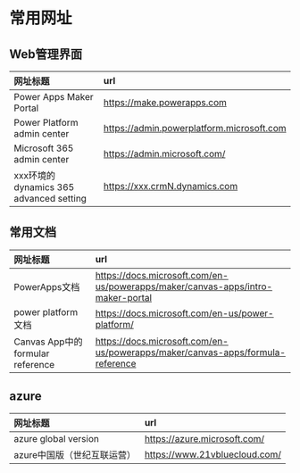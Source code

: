 # 常用网址

## Web管理界面
|网址标题|url|
|:---|:---|
Power Apps Maker Portal | https://make.powerapps.com 
Power Platform admin center | https://admin.powerplatform.microsoft.com
Microsoft 365 admin center | https://admin.microsoft.com/ 
xxx环境的 dynamics 365 advanced setting |https://xxx.crmN.dynamics.com


## 常用文档
|网址标题|url|
|:---|:---|
PowerApps文档 | https://docs.microsoft.com/en-us/powerapps/maker/canvas-apps/intro-maker-portal
power platform文档|https://docs.microsoft.com/en-us/power-platform/
Canvas App中的formular reference | https://docs.microsoft.com/en-us/powerapps/maker/canvas-apps/formula-reference


## azure
|网址标题|url|
|:---|:---|
azure global version|https://azure.microsoft.com/
azure中国版（世纪互联运营）|https://www.21vbluecloud.com/
